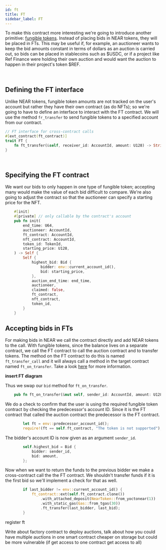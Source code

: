 ```yaml
---
id: ft
title: FT
sidebar_label: FT
---
```


To make this contract more interesting we're going to introduce another primitive: [fungible tokens](). Instead of placing bids in NEAR tokens, they will be placed in FTs. This may be useful if, for example, an auctioneer wants to keep the bid amounts constant in terms of dollars as an auction is carried out, so bids can be placed in stablecoins such as $USDC, or if a project like Ref Finance were holding their own auction and would want the auction to happen in their project's token $REF.

&nbsp;

## Defining the FT interface

Unlike NEAR tokens, fungible token amounts are not tracked on the user's account but rather they have their own contract (as do NFTs); so we're going to have to define an interface to interact with the FT contract. We will use the method `fr_transfer` to send fungible tokens to a specified account from our contract.

```rust
// FT interface for cross-contract calls
#[ext_contract(ft_contract)]
trait FT {
    fn ft_transfer(&self, receiver_id: AccountId, amount: U128) -> String;
}
```

&nbsp;

## Specifying the FT contract 

We want our bids to only happen in one type of fungible token; accepting many would make the value of each bid difficult to compare. We're also going to adjust the contract so that the auctioneer can specify a starting price for the NFT.

```rust
    #[init]
    #[private] // only callable by the contract's account
    pub fn init(
        end_time: U64,
        auctioneer: AccountId,
        ft_contract: AccountId,
        nft_contract: AccountId,
        token_id: TokenId,
        starting_price: U128,
    ) -> Self {
        Self {
            highest_bid: Bid {
                bidder: env::current_account_id(),
                bid: starting_price,
            },
            auction_end_time: end_time,
            auctioneer,
            claimed: false,
            ft_contract,
            nft_contract,
            token_id,
        }
    }
```

## Accepting bids in FTs

For making bids in NEAR we call the contract directly and add NEAR tokens to the call. With fungible tokens, since the balance lives on a separate contract, we call the FT contract to call the auction contract and to transfer tokens. The method on the FT contract to do this is named `ft_transfer_call` and it will always call a method in the target contract named `ft_on_transfer`. Take a look [here]() for more information. 

**insert FT diagram**

Thus we swap our `bid` method for `ft_on_transfer`.

```rust
    pub fn ft_on_transfer(&mut self, sender_id: AccountId, amount: U128, msg: String) -> U128 {
```

We do a check to confirm that the user is using the required fungible token contract by checking the predecessor's account ID. Since it is the FT contract that called the auction contract the predecessor is the FT contract.

```rust
        let ft = env::predecessor_account_id();
        require!(ft == self.ft_contract, "The token is not supported");
```

The bidder's account ID is now given as an argument `sender_id`.

```rust
        self.highest_bid = Bid {
            bidder: sender_id,
            bid: amount,
        };
```

Now when we want to return the funds to the previous bidder we make a cross-contract call the the FT contract. We shouldn't transfer funds if it is the first bid so we'll implement a check for that as well.

```rust 
        if last_bidder != env::current_account_id() {
            ft_contract::ext(self.ft_contract.clone())
                .with_attached_deposit(NearToken::from_yoctonear(1))
                .with_static_gas(Gas::from_tgas(30))
                .ft_transfer(last_bidder, last_bid);
        }
```



register ft 

Write about factory contract to deploy auctions, talk about how you could have multiple auctions in one smart contract cheaper on storage but could be more vulnerable (if get access to one contract get access to all)
